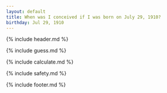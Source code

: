 ```yaml
---
layout: default
title: When was I conceived if I was born on July 29, 1910?
birthday: Jul 29, 1910
---
```


{% include header.md %}

{% include guess.md %}

{% include calculate.md %}

{% include safety.md %}

{% include footer.md %}



